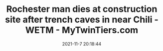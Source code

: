 ---
"title": "Rochester man dies at construction site after trench caves in near Chili - WETM - MyTwinTiers.com"
"date": "2021-11-7 20:18:44"
"feed_name": "GOOGLENEWSCONSTRUCTION"
"feed_website": "https://news.google.com/search?q=construction%2Bincident&hl=en-US&gl=US&ceid=US:en"
"feed_rss": "https://news.google.com/rss/search?q=construction%2Bincident&hl=en-US&gl=US&ceid=US:en"
"link": "https://www.mytwintiers.com/news-cat/regional-news/rochester-man-dies-at-construction-site-after-trench-caves-in-near-chili/"
"source": "{'href': 'https://www.mytwintiers.com', 'title': 'WETM - MyTwinTiers.com'}"
"file": "_posts/2021-1-1-e8dee22fa2fc5dd8deada1c3d61a5e4360742884.md"
"accident": "1"
"drilling": "1"
"dead": "1"
"injured": "0"
"arrested": "0"
"place": "chili"
"where": "construction site"
"causes": "unknown"
"place_uri": "http://en.wikipedia.org/wiki/Chili%2C_New_York"
---